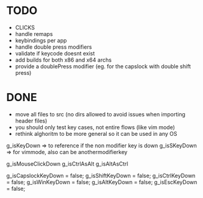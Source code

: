# TODO
- CLICKS
- handle remaps
- keybindings per app
- handle double press modifiers
- validate if keycode doesnt exist
- add builds for both x86 and x64 archs
- provide a doublePress modifier (eg. for the capslock with double shift press)

# DONE
- move all files to src (no dirs allowed to avoid issues when importing header files)
- you should only test key cases, not entire flows (like vim mode)
- rethink alghoritm to be more general so it can be used in any OS

g_isKeyDown => to reference if the non modifier key is down
g_isSKeyDown => for vimmode, also can be anothermodifierkey

g_isMouseClickDown
g_isCtrlAsAlt
g_isAltAsCtrl

g_isCapslockKeyDown = false;
g_isShiftKeyDown = false;
g_isCtrlKeyDown = false;
g_isWinKeyDown = false;
g_isAltKeyDown = false;
g_isEscKeyDown = false;

